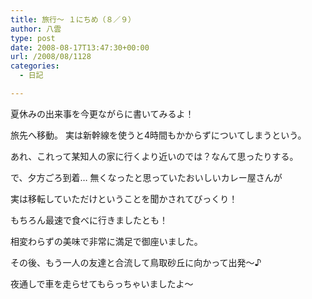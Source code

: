 ```yaml
---
title: 旅行～ １にちめ（８／９）
author: 八雲
type: post
date: 2008-08-17T13:47:30+00:00
url: /2008/08/1128
categories:
  - 日記

---
```

夏休みの出来事を今更ながらに書いてみるよ！

旅先へ移動。 実は新幹線を使うと4時間もかからずについてしまうという。
  
あれ、これって某知人の家に行くより近いのでは？なんて思ったりする。

で、夕方ごろ到着… 無くなったと思っていたおいしいカレー屋さんが
  
実は移転していただけということを聞かされてびっくり！
  
もちろん最速で食べに行きましたとも！
  
相変わらずの美味で非常に満足で御座いました。

その後、もう一人の友達と合流して鳥取砂丘に向かって出発～♪
  
夜通しで車を走らせてもらっちゃいましたよ～
